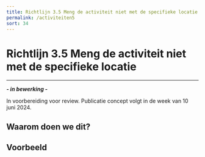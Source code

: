 ```yaml
---
title: Richtlijn 3.5 Meng de activiteit niet met de specifieke locatie 
permalink: /activiteiten5
sort: 34
---
```


# Richtlijn 3.5 Meng de activiteit niet met de specifieke locatie 
----------------

***- in bewerking -***

In voorbereiding voor review. Publicatie concept volgt in de week van 10 juni 2024.

## Waarom doen we dit?


**Voorbeeld**
----------------
